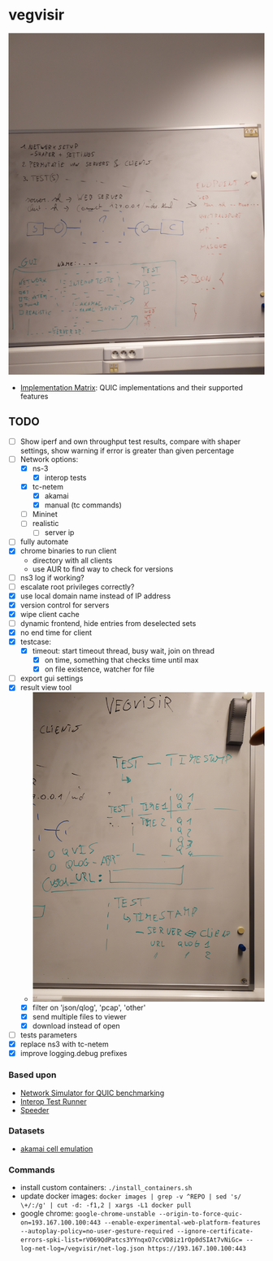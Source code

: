 # vegvisir

![draft](imgs/draft.jpg)

- [Implementation Matrix](https://docs.google.com/spreadsheets/d/1w53XAfaft0BckMvXn0oTrg_6QA2nxHa_DKNJEtBHkXo): QUIC implementations and their supported features

## TODO

- [ ] Show iperf and own throughput test results, compare with shaper settings, show warning if error is greater than given percentage
- [ ] Network options:	
  - [x] ns-3
    - [x] interop tests
  - [x] tc-netem
    - [x] akamai
    - [x] manual (tc commands)
  - [ ] Mininet
  - [ ] realistic
    - [ ] server ip
- [ ] fully automate
- [x] chrome binaries to run client
  - directory with all clients
  - use AUR to find way to check for versions
- [ ] ns3 log if working?
- [ ] escalate root privileges correctly? 
- [x] use local domain name instead of IP address
- [x] version control for servers
- [x] wipe client cache
- [ ] dynamic frontend, hide entries from deselected sets
- [x] no end time for client
- [x] testcase:
  - [x] timeout: start timeout thread, busy wait, join on thread
    - [x] on time, something that checks time until max
    - [x] on file existence, watcher for file
- [ ] export gui settings
- [x] result view tool
  - ![results ui](imgs/results_ui.jpg)
  - [x] filter on 'json/qlog', 'pcap', 'other'
  - [x] send multiple files to viewer
  - [x] download instead of open
- [ ] tests parameters
- [x] replace ns3 with tc-netem
- [x] improve logging.debug prefixes

### Based upon

- [Network Simulator for QUIC benchmarking](https://github.com/marten-seemann/quic-network-simulator)
- [Interop Test Runner](https://github.com/marten-seemann/quic-interop-runner)
- [Speeder](https://speeder.edm.uhasselt.be/)

### Datasets

- [akamai cell emulation](https://github.com/akamai/cell-emulation-util/blob/master/cellular_emulation.sh)

### Commands

- install custom containers: `./install_containers.sh`
- update docker images: `docker images | grep -v ^REPO | sed 's/ \+/:/g' | cut -d: -f1,2 | xargs -L1 docker pull`
- google chrome: `google-chrome-unstable --origin-to-force-quic-on=193.167.100.100:443 --enable-experimental-web-platform-features --autoplay-policy=no-user-gesture-required --ignore-certificate-errors-spki-list=rVO69QdPatcs3YYnqxO7ccVD8iz1rOp0dSIAt7vNiGc= --log-net-log=/vegvisir/net-log.json https://193.167.100.100:443`